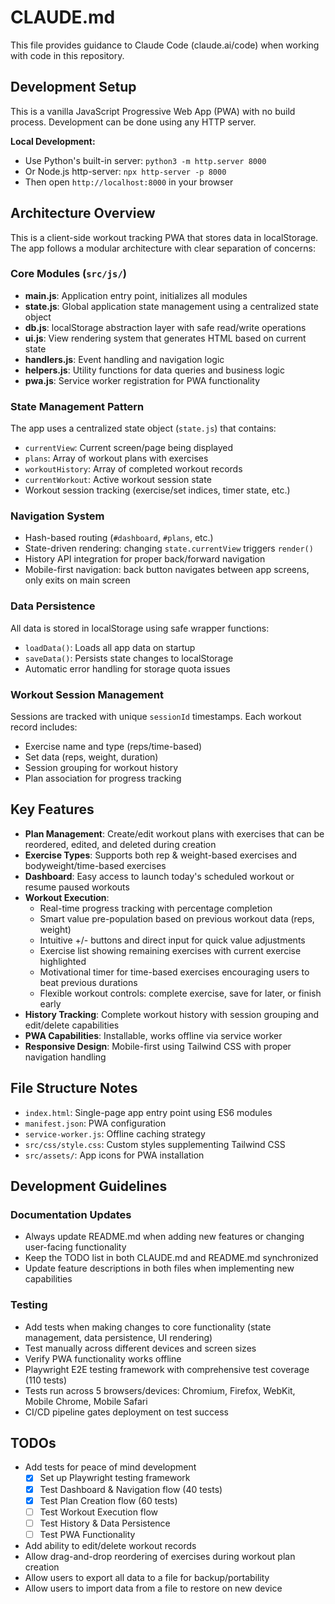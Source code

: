 # CLAUDE.md

This file provides guidance to Claude Code (claude.ai/code) when working with code in this repository.

## Development Setup

This is a vanilla JavaScript Progressive Web App (PWA) with no build process. Development can be done using any HTTP server.

**Local Development:**
- Use Python's built-in server: `python3 -m http.server 8000`
- Or Node.js http-server: `npx http-server -p 8000`
- Then open `http://localhost:8000` in your browser

## Architecture Overview

This is a client-side workout tracking PWA that stores data in localStorage. The app follows a modular architecture with clear separation of concerns:

### Core Modules (`src/js/`)

- **main.js**: Application entry point, initializes all modules
- **state.js**: Global application state management using a centralized state object
- **db.js**: localStorage abstraction layer with safe read/write operations
- **ui.js**: View rendering system that generates HTML based on current state
- **handlers.js**: Event handling and navigation logic
- **helpers.js**: Utility functions for data queries and business logic
- **pwa.js**: Service worker registration for PWA functionality

### State Management Pattern

The app uses a centralized state object (`state.js`) that contains:
- `currentView`: Current screen/page being displayed
- `plans`: Array of workout plans with exercises
- `workoutHistory`: Array of completed workout records
- `currentWorkout`: Active workout session state
- Workout session tracking (exercise/set indices, timer state, etc.)

### Navigation System

- Hash-based routing (`#dashboard`, `#plans`, etc.)
- State-driven rendering: changing `state.currentView` triggers `render()`
- History API integration for proper back/forward navigation
- Mobile-first navigation: back button navigates between app screens, only exits on main screen

### Data Persistence

All data is stored in localStorage using safe wrapper functions:
- `loadData()`: Loads all app data on startup
- `saveData()`: Persists state changes to localStorage
- Automatic error handling for storage quota issues

### Workout Session Management

Sessions are tracked with unique `sessionId` timestamps. Each workout record includes:
- Exercise name and type (reps/time-based)
- Set data (reps, weight, duration)
- Session grouping for workout history
- Plan association for progress tracking

## Key Features

- **Plan Management**: Create/edit workout plans with exercises that can be reordered, edited, and deleted during creation
- **Exercise Types**: Supports both rep & weight-based exercises and bodyweight/time-based exercises
- **Dashboard**: Easy access to launch today's scheduled workout or resume paused workouts
- **Workout Execution**: 
  - Real-time progress tracking with percentage completion
  - Smart value pre-population based on previous workout data (reps, weight)
  - Intuitive +/- buttons and direct input for quick value adjustments
  - Exercise list showing remaining exercises with current exercise highlighted
  - Motivational timer for time-based exercises encouraging users to beat previous durations
  - Flexible workout controls: complete exercise, save for later, or finish early
- **History Tracking**: Complete workout history with session grouping and edit/delete capabilities
- **PWA Capabilities**: Installable, works offline via service worker
- **Responsive Design**: Mobile-first using Tailwind CSS with proper navigation handling

## File Structure Notes

- `index.html`: Single-page app entry point using ES6 modules
- `manifest.json`: PWA configuration
- `service-worker.js`: Offline caching strategy
- `src/css/style.css`: Custom styles supplementing Tailwind CSS
- `src/assets/`: App icons for PWA installation

## Development Guidelines

### Documentation Updates
- Always update README.md when adding new features or changing user-facing functionality
- Keep the TODO list in both CLAUDE.md and README.md synchronized
- Update feature descriptions in both files when implementing new capabilities

### Testing
- Add tests when making changes to core functionality (state management, data persistence, UI rendering)
- Test manually across different devices and screen sizes
- Verify PWA functionality works offline
- Playwright E2E testing framework with comprehensive test coverage (110 tests)
- Tests run across 5 browsers/devices: Chromium, Firefox, WebKit, Mobile Chrome, Mobile Safari
- CI/CD pipeline gates deployment on test success

## TODOs

- Add tests for peace of mind development
  - [x] Set up Playwright testing framework
  - [x] Test Dashboard & Navigation flow (40 tests)
  - [x] Test Plan Creation flow (60 tests)
  - [ ] Test Workout Execution flow
  - [ ] Test History & Data Persistence
  - [ ] Test PWA Functionality
- Add ability to edit/delete workout records
- Allow drag-and-drop reordering of exercises during workout plan creation
- Allow users to export all data to a file for backup/portability
- Allow users to import data from a file to restore on new device